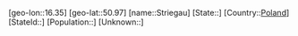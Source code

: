 ﻿---
location: [50.97,16.35]
type: City
tags:
- geo/City


SpocWebEntityId: 34619
isDeleted: false
confidential: public

---
[geo-lon::16.35]
[geo-lat::50.97]
[name::Striegau]
[State::]
[Country::[Poland](geo/Continent/Europe/Poland.md)]
[StateId::]
[Population::]
[Unknown::]

